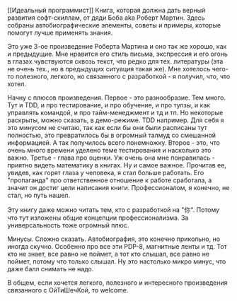 [[Идеальный программист]]
Книга, которая должна дать верный развития софт-скиллам, от дяди Боба aka Роберт Мартин. Здесь собраны автобиографические элементы, советы и примеры, которые помогут лучше применять знания.

Это уже 3-ое произведение Роберта Мартина и оно так же хорошо, как и предыдущие. Мне нравится его стиль письма, экспрессия и его огонь в глазах чувствуются сквозь текст, что редко для тех. литературы (эта не очень тех., но в предыдущих ситуация такая же). Мне хотелось чего-то полезного, легкого, но связанного с разработкой - я получил, что, что хотел.

Начну с плюсов произведения. Первое - это разнообразие. Тем много. Тут и TDD, и про тестирование, и про обучение, и про тулзы, и как управлять командой, и про тайм-менеджмент и тд и тп. Но некоторые раскрыты, можно сказать, в демо-режиме. TDD например. Для себя я это минусом не считаю, так как если бы они были расписаны тут полностью, это превратилось бы в огромный талмуд со смешанной информацией. А так получилось всего понемножку. Второе - это, что очень много времени уделено теме тестирования и насколько это важно. Третье - глава про оценки. Уж очень она мне понравилась - приятно видеть математику в книгах. Ну и самое важное. Прочитав ее, увидев, как горят глаза у человека, я стал больше работать. Его "пропаганда" про ответственное отношение к работе сработала, а значит он достиг цели написания книги. Профессионалом, я конечно, не стал, но путь нашел.

Эту книгу даже можно читать тем, кто с разработкой на "你". Потому что тут изложены общие концепции профессионализма. За универсальность тоже огромный плюс. 

Минусы. Сложно сказать. Автобиография, это конечно прикольно, но иногда скучно. Особенно про все эти PDP-8, магнитные ленты и тд. Тот кто не знает, все равно не поймет, а тот кто слышал, все равно не поймет, потому что только слышал. Ну это настолько микро минус, что даже балл снимать не надо.

В общем, если хочется легкого, полезного и интересного произведения связанного с ОйТиШечКой, то welcome. 
